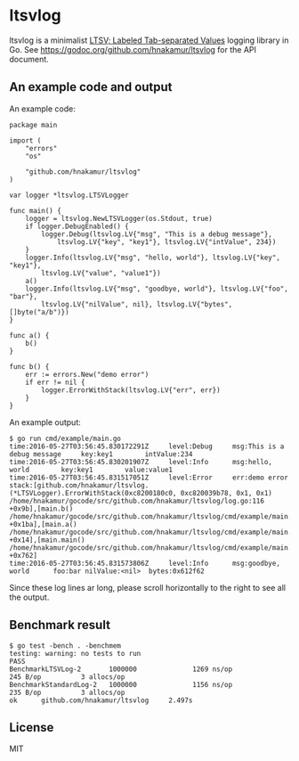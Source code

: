 ltsvlog
=======

ltsvlog is a minimalist [LTSV; Labeled Tab-separated Values](http://ltsv.org/) logging library in Go.
See https://godoc.org/github.com/hnakamur/ltsvlog for the API document.

## An example code and output

An example code:

```
package main

import (
	"errors"
	"os"

	"github.com/hnakamur/ltsvlog"
)

var logger *ltsvlog.LTSVLogger

func main() {
	logger = ltsvlog.NewLTSVLogger(os.Stdout, true)
	if logger.DebugEnabled() {
		logger.Debug(ltsvlog.LV{"msg", "This is a debug message"},
			ltsvlog.LV{"key", "key1"}, ltsvlog.LV{"intValue", 234})
	}
	logger.Info(ltsvlog.LV{"msg", "hello, world"}, ltsvlog.LV{"key", "key1"},
		ltsvlog.LV{"value", "value1"})
	a()
	logger.Info(ltsvlog.LV{"msg", "goodbye, world"}, ltsvlog.LV{"foo", "bar"},
		ltsvlog.LV{"nilValue", nil}, ltsvlog.LV{"bytes", []byte("a/b")})
}

func a() {
	b()
}

func b() {
	err := errors.New("demo error")
	if err != nil {
		logger.ErrorWithStack(ltsvlog.LV{"err", err})
	}
}
```

An example output:

```
$ go run cmd/example/main.go
time:2016-05-27T03:56:45.830172291Z     level:Debug     msg:This is a debug message     key:key1        intValue:234
time:2016-05-27T03:56:45.830201907Z     level:Info      msg:hello, world        key:key1        value:value1
time:2016-05-27T03:56:45.831517051Z     level:Error     err:demo error  stack:[github.com/hnakamur/ltsvlog.(*LTSVLogger).ErrorWithStack(0xc8200180c0, 0xc820039b78, 0x1, 0x1) /home/hnakamur/gocode/src/github.com/hnakamur/ltsvlog/log.go:116 +0x9b],[main.b() /home/hnakamur/gocode/src/github.com/hnakamur/ltsvlog/cmd/example/main.go:32 +0x1ba],[main.a() /home/hnakamur/gocode/src/github.com/hnakamur/ltsvlog/cmd/example/main.go:26 +0x14],[main.main() /home/hnakamur/gocode/src/github.com/hnakamur/ltsvlog/cmd/example/main.go:20 +0x762]
time:2016-05-27T03:56:45.831573806Z     level:Info      msg:goodbye, world      foo:bar nilValue:<nil>  bytes:0x612f62
```

Since these log lines ar long, please scroll horizontally to the right to see all the output.

## Benchmark result

```
$ go test -bench . -benchmem
testing: warning: no tests to run
PASS
BenchmarkLTSVLog-2       1000000              1269 ns/op             245 B/op          3 allocs/op
BenchmarkStandardLog-2   1000000              1156 ns/op             235 B/op          3 allocs/op
ok      github.com/hnakamur/ltsvlog     2.497s
```

## License
MIT
